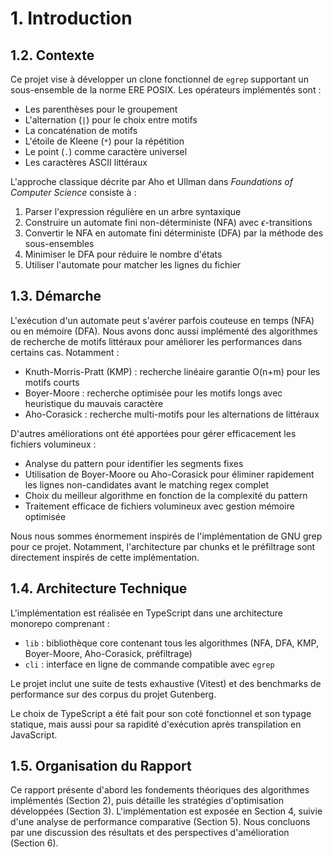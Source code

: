 # 1. Introduction

## 1.2. Contexte

Ce projet vise à développer un clone fonctionnel de `egrep` supportant un sous-ensemble de la norme ERE POSIX. Les opérateurs implémentés sont :

- Les parenthèses pour le groupement
- L'alternation (`|`) pour le choix entre motifs
- La concaténation de motifs
- L'étoile de Kleene (`*`) pour la répétition
- Le point (`.`) comme caractère universel
- Les caractères ASCII littéraux

L'approche classique décrite par Aho et Ullman dans *Foundations of Computer Science* consiste à :

1. Parser l'expression régulière en un arbre syntaxique
2. Construire un automate fini non-déterministe (NFA) avec $\epsilon$-transitions
3. Convertir le NFA en automate fini déterministe (DFA) par la méthode des sous-ensembles
4. Minimiser le DFA pour réduire le nombre d'états
5. Utiliser l'automate pour matcher les lignes du fichier

## 1.3. Démarche

L'exécution d'un automate peut s'avérer parfois couteuse en temps (NFA) ou en mémoire (DFA). Nous avons donc aussi implémenté des algorithmes de recherche de motifs littéraux pour améliorer les performances dans certains cas. Notamment :

- Knuth-Morris-Pratt (KMP) : recherche linéaire garantie O(n+m) pour les motifs courts
- Boyer-Moore : recherche optimisée pour les motifs longs avec heuristique du mauvais caractère
- Aho-Corasick : recherche multi-motifs pour les alternations de littéraux

D'autres améliorations ont été apportées pour gérer efficacement les fichiers volumineux :

- Analyse du pattern pour identifier les segments fixes
- Utilisation de Boyer-Moore ou Aho-Corasick pour éliminer rapidement les lignes non-candidates avant le matching regex complet
- Choix du meilleur algorithme en fonction de la complexité du pattern
- Traitement efficace de fichiers volumineux avec gestion mémoire optimisée

Nous nous sommes énormement inspirés de l'implémentation de GNU grep pour ce projet. Notamment, l'architecture par chunks et le préfiltrage sont directement inspirés de cette implémentation.

## 1.4. Architecture Technique

L'implémentation est réalisée en TypeScript dans une architecture monorepo comprenant :

- `lib` : bibliothèque core contenant tous les algorithmes (NFA, DFA, KMP, Boyer-Moore, Aho-Corasick, préfiltrage)
- `cli` : interface en ligne de commande compatible avec `egrep`

Le projet inclut une suite de tests exhaustive (Vitest) et des benchmarks de performance sur des corpus du projet Gutenberg.

Le choix de TypeScript a été fait pour son coté fonctionnel et son typage statique, mais aussi pour sa rapidité d'exécution après transpilation en JavaScript.

## 1.5. Organisation du Rapport

Ce rapport présente d'abord les fondements théoriques des algorithmes implémentés (Section 2), puis détaille les stratégies d'optimisation développées (Section 3). L'implémentation est exposée en Section 4, suivie d'une analyse de performance comparative (Section 5). Nous concluons par une discussion des résultats et des perspectives d'amélioration (Section 6).

